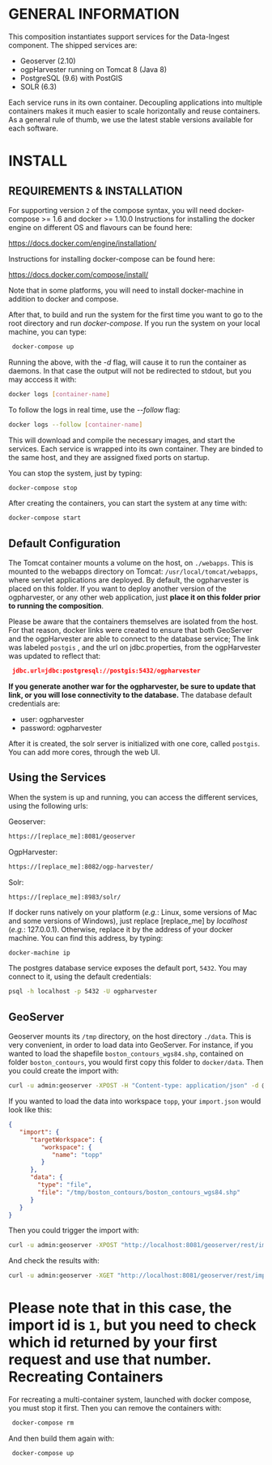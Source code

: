 GENERAL INFORMATION
===================
This composition instantiates support services for the Data-Ingest component. The shipped services are:

* Geoserver (2.10)
* ogpHarvester running on Tomcat 8 (Java 8)
* PostgreSQL (9.6) with PostGIS
* SOLR (6.3)

Each service runs in its own container. Decoupling applications into multiple containers makes it much easier to scale horizontally and reuse containers. As a general rule of thumb, we use the latest stable versions available for each software.

INSTALL
=======
REQUIREMENTS & INSTALLATION
---------------------------
For supporting version `2` of the compose syntax, you will need docker-compose >= 1.6 and docker >= 1.10.0
Instructions for installing the docker engine on different OS and flavours can be found here:

https://docs.docker.com/engine/installation/

Instructions for installing docker-compose can be found here:

https://docs.docker.com/compose/install/

Note that in some platforms, you will need to install docker-machine in addition to docker and compose.

After that, to build and run the system for the first time you want to go to the root directory and run _docker-compose_. If you run the system on your local machine, you can type:
 ```bash
  docker-compose up
```
Running the above, with the _-d_ flag, will cause it to run the container as daemons. In that case the output will not be redirected to stdout, but you may acccess it with:
 ```bash
 docker logs [container-name]
```
 To follow the logs in real time, use the _--follow_ flag:
 ```bash
 docker logs --follow [container-name]
 ```
This will download and compile the necessary images, and start the services.
Each service is wrapped into its own container. They are binded to the same host, and they are assigned fixed ports on startup.

You can stop the system, just by typing:
 ```bash
docker-compose stop
```
After creating the containers, you can start the system at any time with:
 ```bash
docker-compose start
```
Default Configuration
---------------------
The Tomcat container mounts a volume on the host, on `./webapps`. This is mounted to the webapps directory on Tomcat: `/usr/local/tomcat/webapps`, where servlet applications are deployed. By default, the ogpharvester is placed on this folder. If you want to deploy another version of the ogpharvester, or any other web application, just **place it on this folder prior to running the composition**.

Please be aware that the containers themselves are isolated from the host. For that reason, docker links were created to ensure that both GeoServer and the ogpHarvester are able to connect to the database service; The link was labeled `postgis` , and the url on jdbc.properties, from the ogpHarvester was updated to reflect that:
```JSON
 jdbc.url=jdbc:postgresql://postgis:5432/ogpharvester
```
**If you generate another war for the ogpharvester, be sure to update that link, or you will lose connectivity to the database.**
The database default credentials are:
* user: ogpharvester
* password: ogpharvester

After it is created, the solr server is initialized with one core, called `postgis`. You can add more cores, through the web UI.

Using the Services
------------------
When the system is up and running, you can access the different services, using the following urls:

Geoserver:
 ```bash
 https://[replace_me]:8081/geoserver
```
OgpHarvester:
 ```bash
 https://[replace_me]:8082/ogp-harvester/
```
Solr:
 ```
 https://[replace_me]:8983/solr/
```

If docker runs natively on your platform (_e.g._: Linux, some versions of Mac and some versions of Windows), just replace [replace_me] by _localhost_ (_e.g._: 127.0.0.1). Otherwise, replace it by the address of your docker machine. You can find this address, by typing:
```bash
docker-machine ip
```
The postgres database service exposes the default port, `5432`. You may connect to it, using the default credentials:
```bash
psql -h localhost -p 5432 -U ogpharvester
```

GeoServer
---------
Geoserver mounts its `/tmp` directory, on the host directory `./data`. This is very convenient, in order to load data into GeoServer. For instance, if you wanted to load the shapefile `boston_contours_wgs84.shp`, contained on folder `boston_contours`, you would first copy this folder to `docker/data`. Then you could create the import with:
```bash
curl -u admin:geoserver -XPOST -H "Content-type: application/json" -d @import.json "http://localhost:8081/geoserver/rest/imports"
```
If you wanted to load the data into workspace `topp`, your `import.json` would look like this:
```json
{
   "import": {
      "targetWorkspace": {
         "workspace": {
            "name": "topp"
         }
      },
      "data": {
        "type": "file",
        "file": "/tmp/boston_contours/boston_contours_wgs84.shp"
      }
   }
}
```
Then you could trigger the import with:
```bash
curl -u admin:geoserver -XPOST "http://localhost:8081/geoserver/rest/imports/0"
```
And check the results with:
```bash
curl -u admin:geoserver -XGET "http://localhost:8081/geoserver/rest/imports/1"
```
Please note that in this case, the import id is `1`, but you need to check which id returned by your first request and use that number.
Recreating Containers
=====================
For recreating a multi-container system, launched with docker compose, you must stop it first. Then you can remove the containers with:
```bash
 docker-compose rm
```
And then build them again with:
```bash
 docker-compose up
```

